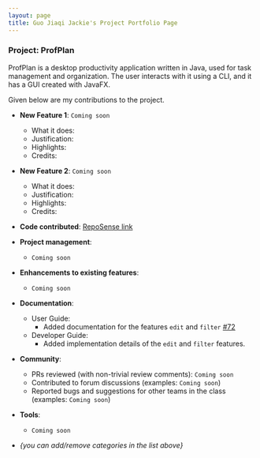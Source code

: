 ```yaml
---
layout: page
title: Guo Jiaqi Jackie's Project Portfolio Page
---
```


### Project: ProfPlan

ProfPlan is a desktop productivity application written in Java, used for task management and organization. The user 
interacts with it using a CLI, and it has a GUI created with JavaFX.

Given below are my contributions to the project.

* **New Feature 1**: `Coming soon`
  * What it does: 
  * Justification:
  * Highlights:
  * Credits: 

* **New Feature 2**: `Coming soon`
  * What it does: 
  * Justification:
  * Highlights:
  * Credits: 

* **Code contributed**: [RepoSense link](https://nus-cs2103-ay2324s1.github.io/tp-dashboard/?search=jack1e0&breakdown=false)

* **Project management**:
  * `Coming soon`

* **Enhancements to existing features**:
  * `Coming soon`

* **Documentation**:
  * User Guide:
    * Added documentation for the features `edit` and `filter` [\#72]()
  * Developer Guide:
    * Added implementation details of the `edit` and `filter` features.

* **Community**:
  * PRs reviewed (with non-trivial review comments): `Coming soon`
  * Contributed to forum discussions (examples: `Coming soon`)
  * Reported bugs and suggestions for other teams in the class (examples: `Coming soon`)

* **Tools**:
  * `Coming soon`

* _{you can add/remove categories in the list above}_
